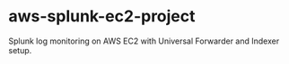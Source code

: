 # aws-splunk-ec2-project
Splunk log monitoring on AWS EC2 with Universal Forwarder and Indexer setup.
